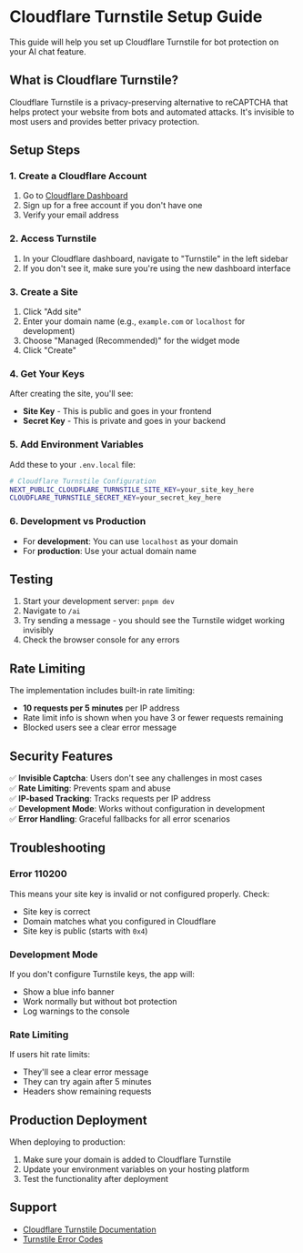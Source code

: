 # Cloudflare Turnstile Setup Guide

This guide will help you set up Cloudflare Turnstile for bot protection on your AI chat feature.

## What is Cloudflare Turnstile?

Cloudflare Turnstile is a privacy-preserving alternative to reCAPTCHA that helps protect your website from bots and automated attacks. It's invisible to most users and provides better privacy protection.

## Setup Steps

### 1. Create a Cloudflare Account

1. Go to [Cloudflare Dashboard](https://dash.cloudflare.com/)
2. Sign up for a free account if you don't have one
3. Verify your email address

### 2. Access Turnstile

1. In your Cloudflare dashboard, navigate to "Turnstile" in the left sidebar
2. If you don't see it, make sure you're using the new dashboard interface

### 3. Create a Site

1. Click "Add site"
2. Enter your domain name (e.g., `example.com` or `localhost` for development)
3. Choose "Managed (Recommended)" for the widget mode
4. Click "Create"

### 4. Get Your Keys

After creating the site, you'll see:

- **Site Key** - This is public and goes in your frontend
- **Secret Key** - This is private and goes in your backend

### 5. Add Environment Variables

Add these to your `.env.local` file:

```bash
# Cloudflare Turnstile Configuration
NEXT_PUBLIC_CLOUDFLARE_TURNSTILE_SITE_KEY=your_site_key_here
CLOUDFLARE_TURNSTILE_SECRET_KEY=your_secret_key_here
```

### 6. Development vs Production

- For **development**: You can use `localhost` as your domain
- For **production**: Use your actual domain name

## Testing

1. Start your development server: `pnpm dev`
2. Navigate to `/ai`
3. Try sending a message - you should see the Turnstile widget working invisibly
4. Check the browser console for any errors

## Rate Limiting

The implementation includes built-in rate limiting:

- **10 requests per 5 minutes** per IP address
- Rate limit info is shown when you have 3 or fewer requests remaining
- Blocked users see a clear error message

## Security Features

✅ **Invisible Captcha**: Users don't see any challenges in most cases  
✅ **Rate Limiting**: Prevents spam and abuse  
✅ **IP-based Tracking**: Tracks requests per IP address  
✅ **Development Mode**: Works without configuration in development  
✅ **Error Handling**: Graceful fallbacks for all error scenarios

## Troubleshooting

### Error 110200

This means your site key is invalid or not configured properly. Check:

- Site key is correct
- Domain matches what you configured in Cloudflare
- Site key is public (starts with `0x4`)

### Development Mode

If you don't configure Turnstile keys, the app will:

- Show a blue info banner
- Work normally but without bot protection
- Log warnings to the console

### Rate Limiting

If users hit rate limits:

- They'll see a clear error message
- They can try again after 5 minutes
- Headers show remaining requests

## Production Deployment

When deploying to production:

1. Make sure your domain is added to Cloudflare Turnstile
2. Update your environment variables on your hosting platform
3. Test the functionality after deployment

## Support

- [Cloudflare Turnstile Documentation](https://developers.cloudflare.com/turnstile/)
- [Turnstile Error Codes](https://developers.cloudflare.com/turnstile/reference/error-codes/)
